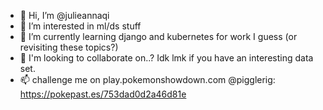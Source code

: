 - 👋 Hi, I’m @julieannaqi
- 👀 I’m interested in ml/ds stuff 
- 🌱 I’m currently learning django and kubernetes for work I guess (or revisiting these topics?)
- 💞️ I'm looking to collaborate on..? Idk lmk if you have an interesting data set.
- 📫 challenge me on play.pokemonshowdown.com @pigglerig: https://pokepast.es/753dad0d2a46d81e

<!---
julieannaqi/julieannaqi is a ✨ special ✨ repository because its `README.md` (this file) appears on your GitHub profile.
You can click the Preview link to take a look at your changes.
--->
